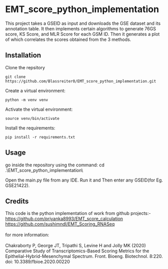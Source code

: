 # EMT_score_python_implementation

This project takes a GSEID as input and downloads the GSE dataset and its annotation table. It then implements certain algorithms to generate 76GS score, KS Score, and MLR Score for each GSM ID. Then it generates a plot of which correlates the scores obtained from the 3 methods.


## Installation

Clone the repsitory
```
git clone https://github.com/Blassreiter0/EMT_score_python_implementation.git
```

Create a virtual environment:
```
python -m venv venv
```

Activate the virtual environment:
```
source venv/bin/activate
```

Install the requirements:
```
pip install -r requirements.txt
```


## Usage

go inside the repository using the command:
cd .\EMT_score_python_implementation\

Open the main.py file from any IDE. Run it and Then enter any GSEID(for Eg. GSE21422).


## Credits

This code is the python implementation of work from github projects:-<br>
https://github.com/priyanka8993/EMT_score_calculation<br>
https://github.com/sushimndl/EMT_Scoring_RNASeq<br>
<br>
for more information:<br><br>
Chakraborty P, George JT, Tripathi S, Levine H and Jolly MK (2020) Comparative Study of Transcriptomics-Based Scoring Metrics for the Epithelial-Hybrid-Mesenchymal Spectrum. Front. Bioeng. Biotechnol. 8:220. doi: 10.3389/fbioe.2020.00220
